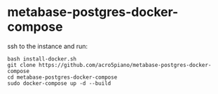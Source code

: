 # metabase-postgres-docker-compose

ssh to the instance and run:

```
bash install-docker.sh
git clone https://github.com/acro5piano/metabase-postgres-docker-compose
cd metabase-postgres-docker-compose
sudo docker-compose up -d --build
```
